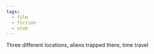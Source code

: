 ```yaml
---
tags:
  - film
  - fiction
  - stub
---
```

Three different locations, aliens trapped there, time travel